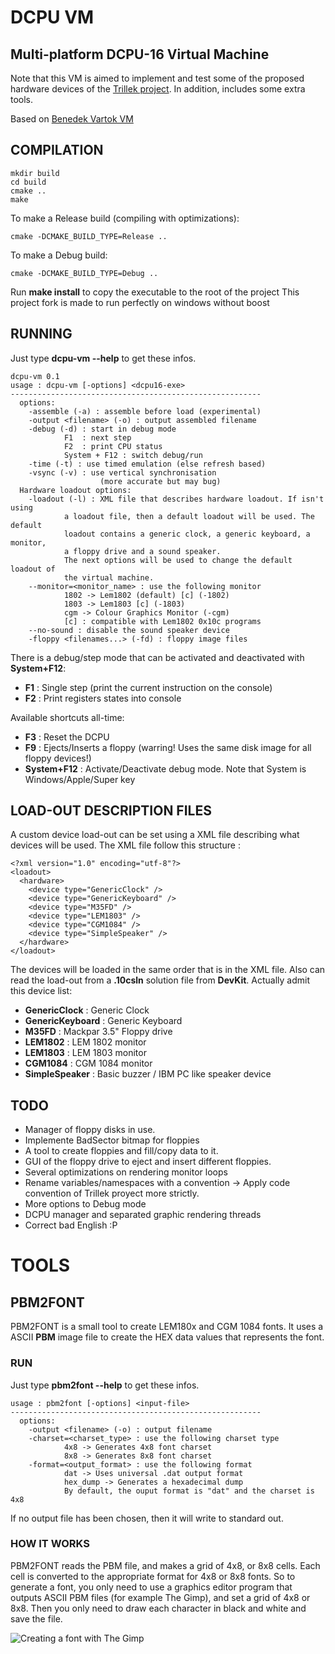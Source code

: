 DCPU VM
=======
Multi-platform DCPU-16 Virtual Machine
-----------------------------------

Note that this VM is aimed to implement and test some of the proposed hardware devices of the [Trillek project](http://trillek.org/).
In addition, includes some extra tools.


Based on [Benedek Vartok VM](https://bitbucket.org/benedek/dcpu-16/overview)


COMPILATION
-----------

    mkdir build
    cd build
    cmake ..
    make
    
To make a Release build (compiling with optimizations):

    cmake -DCMAKE_BUILD_TYPE=Release ..
    
To make a Debug build:

    cmake -DCMAKE_BUILD_TYPE=Debug ..

Run **make install** to copy the executable to the root of the project
This project fork is made to run perfectly on windows without boost

RUNNING
-------

Just type **dcpu-vm --help** to get these infos.

    dcpu-vm 0.1
    usage : dcpu-vm [-options] <dcpu16-exe>
    --------------------------------------------------------
      options:
        -assemble (-a) : assemble before load (experimental)
        -output <filename> (-o) : output assembled filename
        -debug (-d) : start in debug mode
                F1  : next step
                F2  : print CPU status
                System + F12 : switch debug/run
        -time (-t) : use timed emulation (else refresh based)
        -vsync (-v) : use vertical synchronisation
                        (more accurate but may bug)
      Hardware loadout options:
        -loadout (-l) : XML file that describes hardware loadout. If isn't using
                a loadout file, then a default loadout will be used. The default
                loadout contains a generic clock, a generic keyboard, a monitor,
                a floppy drive and a sound speaker.
                The next options will be used to change the default loadout of
                the virtual machine.
        --monitor=<monitor_name> : use the following monitor
                1802 -> Lem1802 (default) [c] (-1802)
                1803 -> Lem1803 [c] (-1803)
                cgm -> Colour Graphics Monitor (-cgm)
                [c] : compatible with Lem1802 0x10c programs
        --no-sound : disable the sound speaker device
        -floppy <filenames...> (-fd) : floppy image files



There is a debug/step mode that can be activated and deactivated with **System+F12**:
 
 - **F1** : Single step (print the current instruction on the console)
 - **F2** : Print registers states into console

Available shortcuts all-time: 

 - **F3** : Reset the DCPU
 - **F9** : Ejects/Inserts a floppy (warring! Uses the same disk image for all floppy devices!)
 - **System+F12** : Activate/Deactivate debug mode. Note that System is Windows/Apple/Super key

LOAD-OUT DESCRIPTION FILES
--------------------------
A custom device load-out can be set using a XML file describing what devices will be used. The XML file follow this structure :

    <?xml version="1.0" encoding="utf-8"?>
    <loadout>
      <hardware>
        <device type="GenericClock" />
        <device type="GenericKeyboard" />
        <device type="M35FD" />
        <device type="LEM1803" />
        <device type="CGM1084" />
        <device type="SimpleSpeaker" />
      </hardware>
    </loadout>

The devices will be loaded in the same order that is in the XML file. Also can read the load-out from a **.10csln** solution file from **DevKit**.
Actually admit this device list:

- **GenericClock** : Generic Clock
- **GenericKeyboard** : Generic Keyboard
- **M35FD** : Mackpar 3.5" Floppy drive
- **LEM1802** : LEM 1802 monitor
- **LEM1803** : LEM 1803 monitor
- **CGM1084** : CGM 1084 monitor
- **SimpleSpeaker** : Basic buzzer / IBM PC like speaker device

TODO
----

 - Manager of floppy disks in use.
 - Implemente BadSector bitmap for floppies
 - A tool to create floppies and fill/copy data to it.
 - GUI of the floppy drive to eject and insert different floppies.
 - Several optimizations on rendering monitor loops
 - Rename variables/namespaces with a convention -> Apply code convention of Trillek proyect more strictly.
 - More options to Debug mode
 - DCPU manager and separated graphic rendering threads
 - Correct bad English :P
 
 
TOOLS
=====

PBM2FONT
--------
PBM2FONT is a small tool to create LEM180x and CGM 1084 fonts. It uses a ASCII **PBM** image file to create the HEX data values that represents the font.

### RUN

Just type **pbm2font --help** to get these infos.

    usage : pbm2font [-options] <input-file>
    --------------------------------------------------------
      options:
        -output <filename> (-o) : output filename
        -charset=<charset_type> : use the following charset type
                4x8 -> Generates 4x8 font charset
                8x8 -> Generates 8x8 font charset
        -format=<output_format> : use the following format
                dat -> Uses universal .dat output format
                hex_dump -> Generates a hexadecimal dump
                By default, the ouput format is "dat" and the charset is 4x8
                
If no output file has been chosen, then it will write to standard out.

### HOW IT WORKS

PBM2FONT reads the PBM file, and makes a grid of 4x8, or 8x8 cells. Each cell is converted to the appropriate format for 4x8 or 8x8 fonts. So to generate a font, you only need to use a graphics editor program that outputs ASCII PBM files (for example The Gimp), and set a grid of 4x8 or 8x8. Then you only need to draw each character in black and white and save the file.

![Creating a font with The Gimp](https://raw.github.com/Zardoz89/dcpu_vm/gh-pages/images/gimp_font.png)










